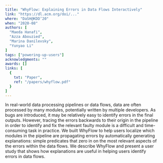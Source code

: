 ```yaml
---
title: "WhyFlow: Explaining Errors in Data Flows Interactively"
link: "https://dl.acm.org/doi/..."
where: "DaSH@KDD’20"
when: "2020-08"
authors: [ 
  "Maeda Hanafi", 
  "Azza Abouzied", 
  "Marina Danilevsky", 
  "Yunyao Li"
]
tags: ["powering-up-users"]
acknowledgments: "" 
awards: []
links: [
  {
    txt: "Paper",
    ref: "/papers/whyflow.pdf"
  }
]
---
```

In real-world data processing pipelines or data flows, data are often processed by many modules, potentially written by multiple developers. As bugs are introduced, it may be relatively easy to identify errors in the final outputs. However, tracing the errors backwards to their origin in the pipeline in order to identify and fix the relevant faulty module is a difficult and time-consuming task in practice. We built WhyFlow to help users localize which modules in the pipeline are propagating errors by automatically generating explanations: simple predicates that zero in on the most relevant aspects of the errors within the data flows. We describe WhyFlow and present a user study that shows how explanations are useful in helping users identify errors in data flows.